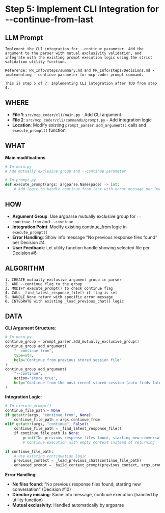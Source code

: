 # Step 5: Implement CLI Integration for --continue-from-last

## LLM Prompt
```
Implement the CLI integration for --continue parameter. Add the argument to the parser with mutual exclusivity validation, and integrate with the existing prompt execution logic using the strict validation utility function.

Reference: PR_Info/steps/summary.md and PR_Info/steps/Decisions.md - implementing --continue parameter for mcp-coder prompt command.

This is step 5 of 7: Implementing CLI integration after TDD from step 4.
```

## WHERE
- **File 1**: `src/mcp_coder/cli/main.py` - Add CLI argument
- **File 2**: `src/mcp_coder/cli/commands/prompt.py` - Add integration logic
- **Location**: Modify existing `prompt_parser.add_argument()` calls and `execute_prompt()` function

## WHAT
**Main modifications**:
```python
# In main.py
# Add mutually exclusive group and --continue parameter

# In prompt.py  
def execute_prompt(args: argparse.Namespace) -> int:
    # Add logic to handle continue_from_last with error message per Decision #4
```

## HOW
- **Argument Group**: Use argparse mutually exclusive group for `--continue-from` and `--continue`
- **Integration Point**: Modify existing continue_from logic in `execute_prompt()`
- **Error Handling**: Show info message "No previous response files found" per Decision #4
- **User Feedback**: Let utility function handle showing selected file per Decision #6

## ALGORITHM
```
1. CREATE mutually exclusive argument group in parser
2. ADD --continue flag to the group
3. MODIFY execute_prompt() to check continue flag
4. CALL _find_latest_response_file() if flag is set
5. HANDLE None return with specific error message
6. INTEGRATE with existing _load_previous_chat() logic
```

## DATA
**CLI Argument Structure**:
```python
# In main.py
continue_group = prompt_parser.add_mutually_exclusive_group()
continue_group.add_argument(
    "--continue-from",
    type=str,
    help="Continue from previous stored session file"
)
continue_group.add_argument(
    "--continue", 
    action="store_true",
    help="Continue from the most recent stored session (auto-finds latest response file)"
)
```

**Integration Logic**:
```python
# In execute_prompt()
continue_file_path = None
if getattr(args, "continue_from", None):
    continue_file_path = args.continue_from
elif getattr(args, "continue", False):
    continue_file_path = _find_latest_response_file()
    if continue_file_path is None:
        print("No previous response files found, starting new conversation")  # Decision #10
        # Continue execution with empty context instead of returning
        
if continue_file_path:
    # Use existing continuation logic
    previous_context = _load_previous_chat(continue_file_path)
    enhanced_prompt = _build_context_prompt(previous_context, args.prompt)
```

**Error Handling**:
- **No files found**: "No previous response files found, starting new conversation" (Decision #10)
- **Directory missing**: Same info message, continue execution (handled by utility function)
- **Mutual exclusivity**: Handled automatically by argparse
